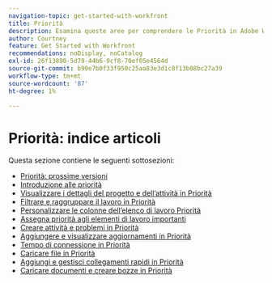 ```yaml
---
navigation-topic: get-started-with-workfront
title: Priorità
description: Esamina queste aree per comprendere le Priorità in Adobe Workfront.
author: Courtney
feature: Get Started with Workfront
recommendations: noDisplay, noCatalog
exl-id: 26f13890-5d79-44b6-9cf8-70ef05e4564d
source-git-commit: b99e7b0f33f950c25aa83e3d1c8f13b08bc27a39
workflow-type: tm+mt
source-wordcount: '87'
ht-degree: 1%

---
```


# Priorità: indice articoli

Questa sezione contiene le seguenti sottosezioni:

* [Priorità: prossime versioni](/help/quicksilver/workfront-basics/priorities/priorities-upcoming-releases.md)
* [Introduzione alle priorità](/help/quicksilver/workfront-basics/priorities/get-started-with-priorities.md)
* [Visualizzare i dettagli del progetto e dell’attività in Priorità](/help/quicksilver/workfront-basics/priorities/view-task-project-details.md)
* [Filtrare e raggruppare il lavoro in Priorità](/help/quicksilver/workfront-basics/priorities/filter-group-work-priorities.md)
* [Personalizzare le colonne dell’elenco di lavoro Priorità](/help/quicksilver/workfront-basics/priorities/customize-worklist-columns.md)
* [Assegna priorità agli elementi di lavoro importanti](/help/quicksilver/workfront-basics/priorities/prioritize-work-items.md)
* [Creare attività e problemi in Priorità](/help/quicksilver/workfront-basics/priorities/create-task-issue-priorities.md)
* [Aggiungere e visualizzare aggiornamenti in Priorità](/help/quicksilver/workfront-basics/priorities/add-view-updates-priorities.md)
* [Tempo di connessione in Priorità](/help/quicksilver/workfront-basics/priorities/log-time-priorities.md)
* [Caricare file in Priorità](/help/quicksilver/workfront-basics/priorities/upload-files-in-priorities.md)
* [Aggiungi e gestisci collegamenti rapidi in Priorità](/help/quicksilver/workfront-basics/priorities/quick-links-priorities.md)
  <!--* [Catch up on work in Priorities](/help/quicksilver/workfront-basics/priorities/catch-me-up.md)-->
* [Caricare documenti e creare bozze in Priorità](/help/quicksilver/workfront-basics/priorities/documents-and-proofs-priorities.md)